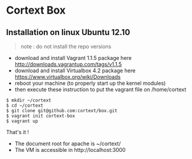Cortext Box
===========

Installation on linux Ubuntu 12.10
----------------------------------

> note : do not install the repo versions

   * download and install Vagrant 1.1.5 package here http://downloads.vagrantup.com/tags/v1.1.5
   * download and install Virtualbox 4.2 package here https://www.virtualbox.org/wiki/Downloads
   * reboot your machine (to properly start up the kernel modules)
   * then execute these instruction to put the vagrant file on /home/cortext 

	$ mkdir ~/cortext
	$ cd ~/cortext
	$ git clone git@github.com:cortext/box.git 
	$ vagrant init cortext-box 
	$ vagrant up

That's it !
* The document root for apache is  ~/cortext/
* The VM is accessible in http://localhost:3000
